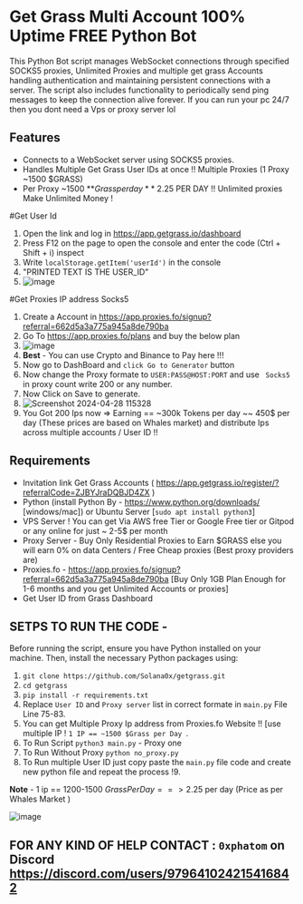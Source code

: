 # Get Grass Multi Account 100% Uptime FREE Python Bot

This Python Bot script manages WebSocket connections through specified SOCKS5 proxies, Unlimited Proxies and multiple get grass Accounts handling authentication and maintaining persistent connections with a server. The script also includes functionality to periodically send ping messages to keep the connection alive forever. If you can run your pc 24/7 then you dont need a Vps or proxy server lol

## Features

- Connects to a WebSocket server using SOCKS5 proxies.
- Handles Multiple Get Grass User IDs at once !! Multiple Proxies (1 Proxy ~1500 $GRASS)
- Per Proxy ~1500 **$Grass per day** ~2.25$ PER DAY !! Unlimited proxies Make Unlimited Money !

#Get User Id 

1. Open the link and log in https://app.getgrass.io/dashboard
2. Press F12 on the page to open the console and enter the code (Ctrl + Shift + i) inspect
3. Write `localStorage.getItem('userId')` in the console
4. "PRINTED TEXT IS THE USER_ID"
5. ![image](https://github.com/Solana0x/getgrass/assets/142747768/099b7ce1-1c56-4709-a9ba-7c45fc65ef2d)

#Get Proxies IP address Socks5 

1. Create a Account in https://app.proxies.fo/signup?referral=662d5a3a775a945a8de790ba
2. Go To https://app.proxies.fo/plans and buy the below plan
3. ![image](https://github.com/Solana0x/getgrass/assets/142747768/3512c651-0f7a-416a-b783-34d2e28bbcee)
4. **Best** - You can use Crypto and Binance to Pay here !!!
5. Now go to DashBoard and `click Go to Generator` button
6. Now change the Proxy formate to ` USER:PASS@HOST:PORT ` and use ` Socks5` in proxy count write 200 or any number.
7. Now Click on Save to generate.
8. ![Screenshot 2024-04-28 115328](https://github.com/Solana0x/getgrass/assets/142747768/859f91ce-a04d-4cb7-a7f6-642d03ef76d6)
9. You Got 200 Ips now => Earning == ~300k Tokens per day ~~ 450$ per day (These prices are based on Whales market) and distribute Ips across multiple accounts / User ID !!

## Requirements

- Invitation link Get Grass Accounts ( https://app.getgrass.io/register/?referralCode=ZJBYJraDQBJD4ZX )
- Python (install Python By - https://www.python.org/downloads/ [windows/mac]) or Ubuntu Server [`sudo apt install python3`]
- VPS Server ! You can get Via AWS free Tier or Google Free tier or Gitpod or any online for just ~ 2-5$ per month
- Proxy Server - Buy Only Residential Proxies to Earn $GRASS else you will earn 0% on data Centers / Free Cheap proxies (Best proxy providers are)
- Proxies.fo -  https://app.proxies.fo/signup?referral=662d5a3a775a945a8de790ba [Buy Only 1GB Plan Enough for 1-6 months and you get Unlimited Accounts or proxies]
- Get User ID from Grass Dashboard

## SETPS TO RUN THE CODE -

Before running the script, ensure you have Python installed on your machine. Then, install the necessary Python packages using:

1. ``` git clone https://github.com/Solana0x/getgrass.git ```
2. ``` cd getgrass ```
3. ``` pip install -r requirements.txt ```
4. Replace `User ID` and `Proxy server` list in correct formate in `main.py` File Line 75-83.
5. You can get Multiple Proxy Ip address from Proxies.fo Website !! [use multiple IP ! `1 IP == ~1500 $Grass per Day `.
6. To Run Script `python3 main.py` - Proxy one
7. To Run Without Proxy `python no_proxy.py`
8. To Run multiple User ID just copy paste the `main.py` file code and create new python file and repeat the process !9. 

**Note** - 1 ip == 1200-1500 $Grass Per Day ==> 2.25$ per day (Price as per Whales Market )

![image](https://github.com/Solana0x/getgrass/assets/142747768/27b7b243-07cc-4e66-9f23-1a6091702e0d)

## FOR ANY KIND OF HELP CONTACT : ` 0xphatom ` on Discord  https://discord.com/users/979641024215416842

